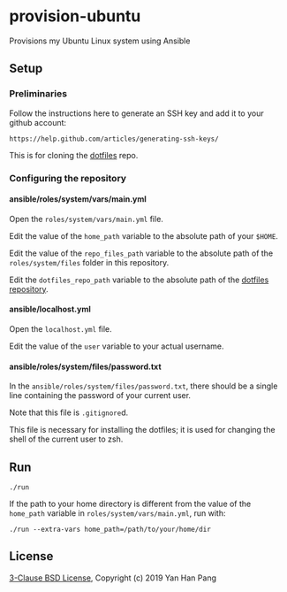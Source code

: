 # provision-ubuntu

Provisions my Ubuntu Linux system using Ansible

## Setup

### Preliminaries

Follow the instructions here to generate an SSH key and add it to your github account:

    https://help.github.com/articles/generating-ssh-keys/

This is for cloning the [dotfiles](https://github.com/yanhan/dotfiles) repo.

### Configuring the repository

#### ansible/roles/system/vars/main.yml

Open the `roles/system/vars/main.yml` file.

Edit the value of the `home_path` variable to the absolute path of your `$HOME`.

Edit the value of the `repo_files_path` variable to the absolute path of the `roles/system/files` folder in this repository.

Edit the `dotfiles_repo_path` variable to the absolute path of the [dotfiles repository](https://github.com/yanhan/dotfiles).

#### ansible/localhost.yml

Open the `localhost.yml` file.

Edit the value of the `user` variable to your actual username.

#### ansible/roles/system/files/password.txt

In the `ansible/roles/system/files/password.txt`, there should be a single line containing the password of your current user.

Note that this file is `.gitignore`d.

This file is necessary for installing the dotfiles; it is used for changing the shell of the current user to zsh.

## Run

```
./run
```

If the path to your home directory is different from the value of the `home_path` variable in `roles/system/vars/main.yml`, run with:

```
./run --extra-vars home_path=/path/to/your/home/dir
```

## License

[3-Clause BSD License](/LICENSE), Copyright (c) 2019 Yan Han Pang
